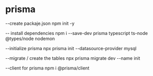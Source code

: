 # prisma

--create packaje.json
npm init -y

-- install dependencies
npm i --save-dev prisma typescript ts-node @types/node nodemon

--initialize prisma
npx prisma init --datasource-provider mysql

--migrate / create the tables
npx prisma migrate dev --name init

--client for prisma
npm i @prisma/client
